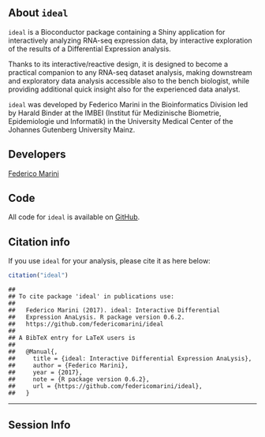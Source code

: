 ## About `ideal`

`ideal` is a Bioconductor package containing a Shiny application for interactively analyzing RNA-seq expression data, by interactive exploration of the results of a Differential Expression analysis.

Thanks to its interactive/reactive design, it is designed to become a practical companion to any RNA-seq dataset analysis, making downstream and exploratory data analysis accessible also to the bench biologist, while providing additional quick insight also for the experienced data analyst.

`ideal` was developed by Federico Marini in the Bioinformatics Division led by Harald Binder at the IMBEI (Institut für Medizinische Biometrie, Epidemiologie und Informatik) in the University Medical Center of the Johannes Gutenberg University Mainz.


## Developers

<a href="mailto:marinif@uni-mainz.de?subject=[pcaExplorer question]" class="btn btn-primary">Federico Marini</a>

## Code

All code for `ideal` is available on 
<a href="https://github.com/federicomarini/ideal" target="_blank">GitHub</a>.


## Citation info

If you use `ideal` for your analysis, please cite it as here below:

```r
citation("ideal")
```

```
## 
## To cite package 'ideal' in publications use:
## 
##   Federico Marini (2017). ideal: Interactive Differential
##   Expression AnaLysis. R package version 0.6.2.
##   https://github.com/federicomarini/ideal
## 
## A BibTeX entry for LaTeX users is
## 
##   @Manual{,
##     title = {ideal: Interactive Differential Expression AnaLysis},
##     author = {Federico Marini},
##     year = {2017},
##     note = {R package version 0.6.2},
##     url = {https://github.com/federicomarini/ideal},
##   }
```

<hr/>

## Session Info
